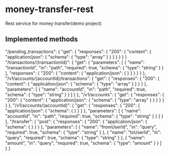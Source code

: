 # money-transfer-rest
Rest service for money transfer(demo project)

## Implemented methods

   "/pending_transactions": {
      "get": {
        "responses": {
          "200": {
            "content": {
              "application/json": {
                "schema": {
                  "type": "array"
                }
              }
            }
          }
        }
      }
    }
    "/transactions/{transactionId}": {
      "get": {
        "parameters": [
          {
            "name": "transactionId",
            "in": "path",
            "required": true,
            "schema": {
              "type": "string"
            }
          }
        ],
        "responses": {
          "200": {
            "content": {
              "application/json": {
              }
            }
          }
        }
      }
    },
    "/v1/accounts/{accountId}/transactions": {
      "get": {
        "responses": {
          "200": {
            "content": {
              "application/json": {
                "schema": {
                  "type": "array"
                }
              }
            }
          }
        },
        "parameters": [
          {
            "name": "accountId",
            "in": "path",
            "required": true,
            "schema": {
              "type": "string"
            }
          }
        ]
      }
    },
    "/v1/accounts": {
      "get": {
        "responses": {
          "200": {
            "content": {
              "application/json": {
                "schema": {
                  "type": "array"
                }
              }
            }
          }
        }
      }
    },
    "/v1/accounts/{accountId}": {
      "get": {
        "responses": {
          "200": {
            "application/json": {
              "schema": {
              }
            }
          }
        },
        "parameters": [
          {
            "name": "accountId",
            "in": "path",
            "required": true,
            "schema": {
              "type": "string"
            }
          }
        ]
      }
    },
    "/transfer": {
      "post": {
        "responses": {
          "200": {
            "application/json": {
              "schema": {
              }
            }
          }
        },
        "parameters": [
          {
            "name": "fromUserId",
            "in": "query",
            "required": true,
            "schema": {
              "type": "string"
            }
          },
          {
            "name": "toUserId",
            "in": "query",
            "required": true,
            "schema": {
              "type": "string"
            }
          },
          {
            "name": "amount",
            "in": "query",
            "required": true,
            "schema": {
              "type": "amount"
            }
          }
        ]
      }
    }
  
